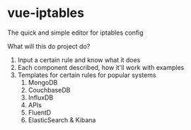# vue-iptables

The quick and simple editor for iptables config

What will this do project do?
1. Input a certain rule and know what it does
2. Each component described, how it'll work with examples
3. Templates for certain rules for popular systems
    1. MongoDB
    2. CouchbaseDB
    3. InfluxDB
    4. APIs
    5. FluentD
    6. ElasticSearch & Kibana